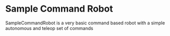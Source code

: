 # Sample Command Robot

SampleCommandRobot is a very basic command based robot with a simple autonomous and teleop set of commands
